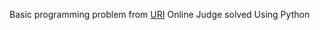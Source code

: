 Basic programming problem from [URI](https://www.urionlinejudge.com.br/judge/en/profile/265614) Online Judge solved Using Python


